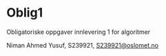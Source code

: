 # Oblig1
Obligatoriske oppgaver innlevering 1 for algoritmer

Niman Ahmed Yusuf, S239921, S239921@oslomet.no
